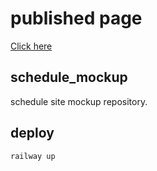# published page
[Click here](https://schedule-page-production.up.railway.app/)

## schedule_mockup
schedule site mockup repository.

## deploy
`railway up`
